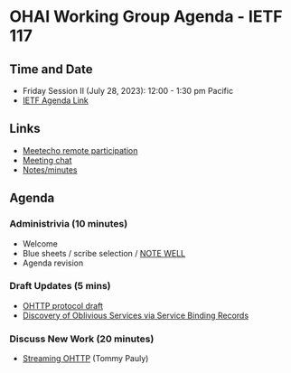 # OHAI Working Group Agenda - IETF 117

## Time and Date
* Friday Session II (July 28, 2023): 12:00 - 1:30 pm Pacific
* [IETF Agenda Link](https://datatracker.ietf.org/meeting/117/agenda/?show=ohai)

## Links
* [Meetecho remote participation](https://meetings.conf.meetecho.com/ietf117/?group=ohai&short=&item=1)
* [Meeting chat](xmpp:ohai@jabber.ietf.org?join) 
* [Notes/minutes](https://codimd.ietf.org/notes-ietf-117-ohai) 

## Agenda

### Administrivia (10 minutes)
* Welcome
* Blue sheets / scribe selection / [NOTE WELL](https://www.ietf.org/about/note-well.html) 
* Agenda revision

### Draft Updates (5 mins)
* [OHTTP protocol draft](https://datatracker.ietf.org/doc/draft-ietf-ohai-ohttp/)
* [Discovery of Oblivious Services via Service Binding Records](https://datatracker.ietf.org/doc/draft-ietf-ohai-svcb-config/)

### Discuss New Work (20 minutes)
* [Streaming OHTTP](https://mailarchive.ietf.org/arch/msg/ohai/NKWWoBu5Nl7pro14feHTSh1ti7U/) (Tommy Pauly) 
